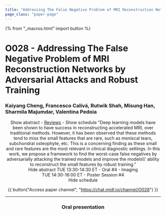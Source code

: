```yaml
---
title: "Addressing The False Negative Problem of MRI Reconstruction Networks by Adversarial Attacks and Robust Training"
page_class: "paper-page"
---
```


{% from "_macros.html" import button %}

# O028 - Addressing The False Negative Problem of MRI Reconstruction Networks by Adversarial Attacks and Robust Training


### Kaiyang Cheng, Francesco Calivá, Rutwik Shah, Misung Han, Sharmila Majumdar, Valentina Pedoia

<center><a class="toggle_visibility" data-selector=".paper_abstract" data-level="3">Show abstract</a>
        - <a href="https://openreview.net/forum?id=7NF2rZwE-z">Reviews</a>
        - <a class="toggle_visibility" data-selector=".paper_qa" data-level="3">Show schedule</a>

<span class="paper_abstract">
        "Deep learning models have been shown to have success in reconstructing accelerated MRI, over traditional methods. However, it has been observed that these methods tend to miss the small features that are rare, such as meniscal tears, subchondral osteophyte, etc. This is a concerning finding as these small and rare features are the most relevant in clinical diagnostic settings. In this work, we propose a framework to find the worst-case false negatives by adversarially attacking the trained models and improve the models\\' ability to reconstruct the small features by robust training."
        <span class="actions">
  <br/>
  <a class="toggle_visibility" data-level="2">Hide abstract</a></span>
</span>

<span class="paper_qa">
        TUE 13:30-14:30 ET - Oral #4 - Imaging<br/>TUE 14:30-16:00 ET - Poster Session #4
        <br/>
        <span class="actions"><a class="toggle_visibility" data-level="2">Hide schedule</a></span>
</span>

{{ button("Access paper channel", "https://chat.midl.io/channel/O028") }}

---

### Oral presentation
